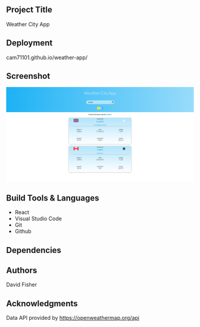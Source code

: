 ## Project Title

Weather City App

## Deployment

cam71101.github.io/weather-app/

## Screenshot

![](screenshot/weather-app-screenshot.png)

## Build Tools & Languages

- React
- Visual Studio Code
- Git
- Github

## Dependencies

## Authors

David Fisher

## Acknowledgments

Data API provided by https://openweathermap.org/api
